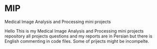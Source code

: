 # MIP
Medical Image Analysis and Processing mini projects


Hello This is my Medical Image Analysis and Processing mini projects repository all projects questions and my reports are in Persian but there is English commenting in code files.
Some of prijects might be incompelte.
